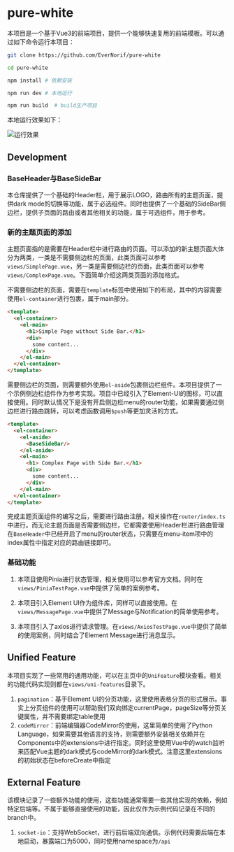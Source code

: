 # pure-white

本项目是一个基于Vue3的前端项目，提供一个能够快速复用的前端模板。可以通过如下命令运行本项目：

```sh
git clone https://github.com/EverNorif/pure-white

cd pure-white

npm install # 依赖安装

npm run dev # 本地运行

npm run build  # build生产项目
```

本地运行效果如下：

![运行效果](./asserts/pure_white.gif)

## Development

### BaseHeader与BaseSideBar

本仓库提供了一个基础的Header栏，用于展示LOGO，路由所有的主题页面，提供dark mode的切换等功能，属于必选组件。同时也提供了一个基础的SideBar侧边栏，提供子页面的路由或者其他相关的功能，属于可选组件，用于参考。

### 新的主题页面的添加

主题页面指的是需要在Header栏中进行路由的页面。可以添加的新主题页面大体分为两类，一类是不需要侧边栏的页面，此类页面可以参考`views/SimplePage.vue`，另一类是需要侧边栏的页面，此类页面可以参考`views/ComplexPage.vue`。下面简单介绍这两类页面的添加格式。

不需要侧边栏的页面，需要在`template`标签中使用如下的布局，其中的内容需要使用`el-container`进行包裹，属于main部分。

```html
<template>
  <el-container>
    <el-main>
      <h1>Simple Page without Side Bar.</h1>
      <div>
        some content...
      </div>
    </el-main>
  </el-container>
</template>
```

需要侧边栏的页面，则需要额外使用`el-aside`包裹侧边栏组件。本项目提供了一个示例侧边栏组件作为参考实现。项目中已经引入了Element-UI的图标，可以直接使用。同时默认情况下是没有开启侧边栏menu的router功能，如果需要通过侧边栏进行路由跳转，可以考虑函数调用`$push`等更加灵活的方式。

```html
<template>
  <el-container>
    <el-aside>
      <BaseSideBar/>
    </el-aside>
    <el-main>
      <h1> Complex Page with Side Bar.</h1>
      <div>
        some content...
      </div>
    </el-main>
  </el-container>
</template>
```

完成主题页面组件的编写之后，需要进行路由注册。相关操作在`router/index.ts`中进行。而无论主题页面是否需要侧边栏，它都需要使用Header栏进行路由管理在`BaseHeader`中已经开启了menu的router状态，只需要在menu-item项中的index属性中指定对应的路由链接即可。

### 基础功能

1. 本项目使用Pinia进行状态管理，相关使用可以参考官方文档。同时在`views/PiniaTestPage.vue`中提供了简单的案例参考。

2. 本项目引入Element UI作为组件库，同样可以直接使用。在`views/MessagePage.vue`中提供了Message与Notification的简单使用参考。

3. 本项目引入了axios进行请求管理。在`views/AxiosTestPage.vue`中提供了简单的使用案例，同时结合了Element Message进行消息显示。


## Unified Feature

本项目实现了一些常用的通用功能，可以在主页中的`UniFeature`模块查看。相关的功能代码实现则都在`views/uni-features`目录下。

1. `pagination`：基于Element UI的分页功能，这里使用表格分页的形式展示。事实上分页组件的使用可以帮助我们双向绑定currentPage，pageSize等分页关键属性，并不需要绑定table使用
1. `codeMirror`：前端编辑器CodeMirror的使用，这里简单的使用了Python Language，如果需要其他语言的支持，则需要额外安装相关依赖并在Components中的extensions中进行指定。同时这里使用Vue中的watch监听来匹配Vue主题的dark模式与codeMirror的dark模式。注意这里extensions的初始状态在beforeCreate中指定

## External Feature

该模块记录了一些额外功能的使用，这些功能通常需要一些其他实现的依赖，例如特定后端等。不属于能够直接使用的功能，因此仅作为示例代码记录在不同的branch中。

1. `socket-io`：支持WebSocket，进行前后端双向通信。示例代码需要后端在本地启动，暴露端口为5000，同时使用namespace为`/api`



